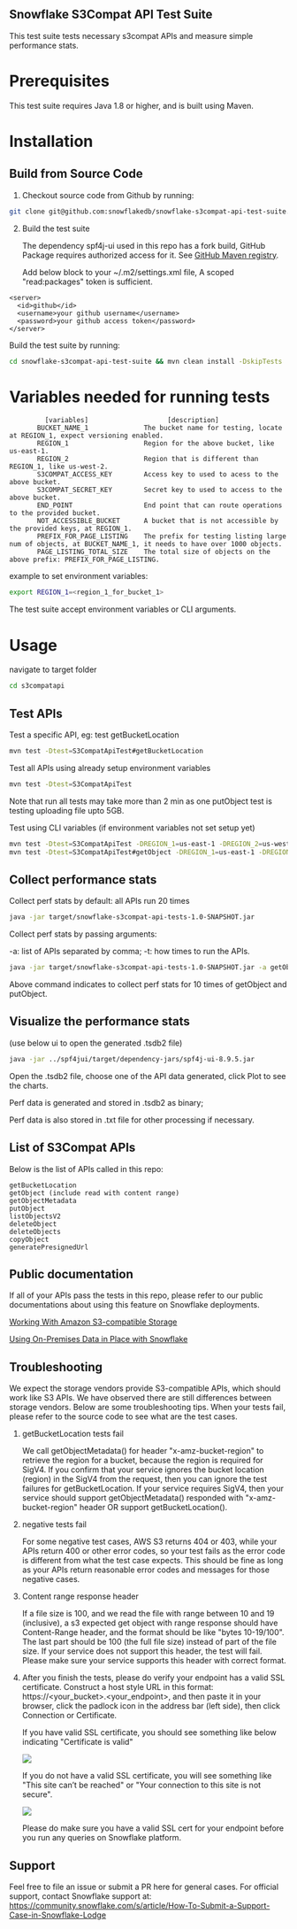 ## **Snowflake S3Compat API Test Suite**

This test suite tests necessary s3compat APIs and measure simple performance stats.

Prerequisites
=============
This test suite requires Java 1.8 or higher, and is built using Maven.

Installation
============
Build from Source Code 
----------------------
1. Checkout source code from Github by running:
```bash
git clone git@github.com:snowflakedb/snowflake-s3compat-api-test-suite.git
```

2. Build the test suite

   The dependency spf4j-ui used in this repo has a fork build, GitHub Package requires authorized access for it. See [GitHub Maven registry](https://docs.github.com/en/packages/working-with-a-github-packages-registry/working-with-the-apache-maven-registry).

   Add below block to your ~/.m2/settings.xml file, A scoped "read:packages" token is sufficient.

```
<server>
  <id>github</id>
  <username>your github username</username>
  <password>your github access token</password>
</server>
```
   Build the test suite by running:
```bash
cd snowflake-s3compat-api-test-suite && mvn clean install -DskipTests
```

Variables needed for running tests
=================================
```
         [variables]                    [description]
       BUCKET_NAME_1              The bucket name for testing, locate at REGION_1, expect versioning enabled.
       REGION_1                   Region for the above bucket, like us-east-1.
       REGION_2                   Region that is different than REGION_1, like us-west-2.
       S3COMPAT_ACCESS_KEY        Access key to used to acess to the above bucket.
       S3COMPAT_SECRET_KEY        Secret key to used to access to the above bucket.
       END_POINT                  End point that can route operations to the provided bucket.
       NOT_ACCESSIBLE_BUCKET      A bucket that is not accessible by the provided keys, at REGION_1.
       PREFIX_FOR_PAGE_LISTING    The prefix for testing listing large num of objects, at BUCKET_NAME_1, it needs to have over 1000 objects. 
       PAGE_LISTING_TOTAL_SIZE    The total size of objects on the above prefix: PREFIX_FOR_PAGE_LISTING.
```
example to set environment variables:
```bash
export REGION_1=<region_1_for_bucket_1>

```

The test suite accept environment variables or CLI arguments.

Usage
=====
navigate to target folder
```bash
cd s3compatapi
``` 

Test APIs
-------------------
Test a specific API, eg: test getBucketLocation
```bash
mvn test -Dtest=S3CompatApiTest#getBucketLocation
```
Test all APIs using already setup environment variables
```bash
mvn test -Dtest=S3CompatApiTest
```
Note that run all tests may take more than 2 min as one putObject test is testing uploading file upto 5GB.

Test using CLI variables (if environment variables not set setup yet)
```bash
mvn test -Dtest=S3CompatApiTest -DREGION_1=us-east-1 -DREGION_2=us-west-2 -D...
mvn test -Dtest=S3CompatApiTest#getObject -DREGION_1=us-east-1 -DREGION_2=us-west-2 -D...
```

Collect performance stats
--------------------------
Collect perf stats by default: all APIs run 20 times
```bash
java -jar target/snowflake-s3compat-api-tests-1.0-SNAPSHOT.jar
```
Collect perf stats by passing arguments: 

-a: list of APIs separated by comma; -t: how times to run the APIs.
```bash
java -jar target/snowflake-s3compat-api-tests-1.0-SNAPSHOT.jar -a getObject,putObject -t 10
```
Above command indicates to collect perf stats for 10 times of getObject and putObject.

Visualize the performance stats
-------------------------------
(use below ui to open the generated .tsdb2 file)
```bash
java -jar ../spf4jui/target/dependency-jars/spf4j-ui-8.9.5.jar
```
Open the .tsdb2 file, choose one of the API data generated, click Plot to see the charts.

Perf data is generated and stored in .tsdb2 as binary;

Perf data is also stored in .txt file for other processing if necessary.

## List of S3Compat APIs
Below is the list of APIs called in this repo:
```
getBucketLocation
getObject (include read with content range)
getObjectMetadata
putObject
listObjectsV2
deleteObject
deleteObjects
copyObject
generatePresignedUrl
```

## Public documentation
If all of your APIs pass the tests in this repo, please refer to our public documentations about using this feature on Snowflake deployments.

[Working With Amazon S3-compatible Storage](https://docs.snowflake.com/en/user-guide/data-load-s3-compatible-storage)

[Using On-Premises Data in Place with Snowflake](https://www.snowflake.com/blog/external-tables-on-prem/)

## Troubleshooting
We expect the storage vendors provide S3-compatible APIs, which should work like S3 APIs. We have observed there are still differences between storage vendors.
Below are some troubleshooting tips. When your tests fail, please refer to the source code to see what are the test cases.
1. getBucketLocation tests fail

   We call getObjectMetadata() for header "x-amz-bucket-region" to retrieve the region for a bucket, because the region is required for SigV4. If you confirm that your service ignores the bucket location (region) in the SigV4 from the request, then you can ignore the test failures for getBucketLocation. If your service requires SigV4, then your service should support getObjectMetadata() responded with "x-amz-bucket-region" header OR support getBucketLocation().
2. negative tests fail

   For some negative test cases, AWS S3 returns 404 or 403, while your APIs return 400 or other error codes, so your test fails as the error code is different from what the test case expects.
   This should be fine as long as your APIs return reasonable error codes and messages for those negative cases.

3. Content range response header

   If a file size is 100, and we read the file with range between 10 and 19 (inclusive), a s3 expected get object with range response should have Content-Range header, and the format should be like "bytes 10-19/100". The last part should be 100 (the full file size) instead of part of the file size. If your service does not support this header, the test will fail. Please make sure your service supports this header with correct format.
4. After you finish the tests, please do verify your endpoint has a valid SSL certificate. Construct a host style URL in this format: https://<your_bucket>.<your_endpoint>, and then paste it in your browser, click the padlock icon in the address bar (left side), then click Connection or Certificate. 

   If you have valid SSL certificate, you should see something like below indicating "Certificate is valid"

   ![](s3compatapi/src/main/resources/validSSL.png)

   If you do not have a valid SSL certificate, you will see something like "This site can’t be reached" or "Your connection to this site is not secure".
   
   ![](s3compatapi/src/main/resources/invalidSSL.png)

   Please do make sure you have a valid SSL cert for your endpoint before you run any queries on Snowflake platform.

## Support
Feel free to file an issue or submit a PR here for general cases. For official support, contact Snowflake support at: https://community.snowflake.com/s/article/How-To-Submit-a-Support-Case-in-Snowflake-Lodge


